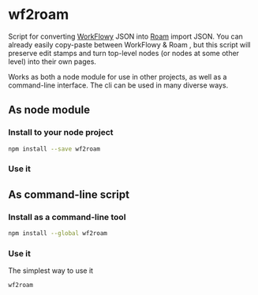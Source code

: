 # wf2roam

Script for converting [WorkFlowy](https://workflowy.com) JSON into [Roam](https://roamresearch.com) import JSON. You can already easily copy-paste between WorkFlowy & Roam , but this script will preserve edit stamps and turn top-level nodes (or nodes at some other level) into their own pages.

Works as both a node module for use in other projects, as well as a command-line interface. The cli can be used in many diverse ways.

## As node module

### Install to your node project

```bash
npm install --save wf2roam
```

### Use it


## As command-line script

### Install as a command-line tool

```bash
npm install --global wf2roam
```

### Use it

The simplest way to use it

```bash
wf2roam

```
